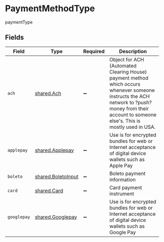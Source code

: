 # PaymentMethodType

paymentType


## Fields

| Field                                                                                                                                                                                              | Type                                                                                                                                                                                               | Required                                                                                                                                                                                           | Description                                                                                                                                                                                        |
| -------------------------------------------------------------------------------------------------------------------------------------------------------------------------------------------------- | -------------------------------------------------------------------------------------------------------------------------------------------------------------------------------------------------- | -------------------------------------------------------------------------------------------------------------------------------------------------------------------------------------------------- | -------------------------------------------------------------------------------------------------------------------------------------------------------------------------------------------------- |
| `ach`                                                                                                                                                                                              | [shared.Ach](../../models/shared/ach.md)                                                                                                                                                           | :heavy_minus_sign:                                                                                                                                                                                 | Object for ACH (Automated Clearing House) payment method which occurs whenever someone instructs the ACH network to ?push? money from their account to someone else's. This is mostly used in USA. |
| `applepay`                                                                                                                                                                                         | [shared.Applepay](../../models/shared/applepay.md)                                                                                                                                                 | :heavy_minus_sign:                                                                                                                                                                                 | Use is for encrypted bundles for web or Internet acceptance of digital device wallets such as Apple Pay                                                                                            |
| `boleto`                                                                                                                                                                                           | [shared.BoletoInput](../../models/shared/boletoinput.md)                                                                                                                                           | :heavy_minus_sign:                                                                                                                                                                                 | Boleto payment information                                                                                                                                                                         |
| `card`                                                                                                                                                                                             | [shared.Card](../../models/shared/card.md)                                                                                                                                                         | :heavy_minus_sign:                                                                                                                                                                                 | Card payment instrument                                                                                                                                                                            |
| `googlepay`                                                                                                                                                                                        | [shared.Googlepay](../../models/shared/googlepay.md)                                                                                                                                               | :heavy_minus_sign:                                                                                                                                                                                 | Use is for encrypted bundles for web or Internet acceptance of digital device wallets such as Google Pay                                                                                           |